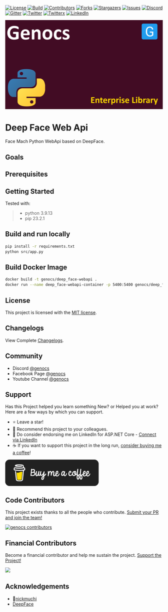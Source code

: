 <!-- PROJECT SHIELDS -->
[![License][license-shield]][license-url]
[![Build][build-shield]][build-url]
[![Contributors][contributors-shield]][contributors-url]
[![Forks][forks-shield]][forks-url]
[![Stargazers][stars-shield]][stars-url]
[![Issues][issues-shield]][issues-url]
[![Discord][discord-shield]][discord-url]
[![Gitter][gitter-shield]][gitter-url]
[![Twitter][twitter-shield]][twitter-url]
[![Twitterx][twitterx-shield]][twitterx-url]
[![LinkedIn][linkedin-shield]][linkedin-url]

[license-shield]: https://img.shields.io/github/license/Genocs/deepface-webapi?color=2da44e&style=flat-square
[license-url]: https://github.com/Genocs/deepface-webapi/blob/main/LICENSE
[build-shield]: https://github.com/Genocs/deepface-webapi/actions/workflows/build_and_test.yml/badge.svg?branch=main
[build-url]: https://github.com/Genocs/deepface-webapi/actions/workflows/build_and_test.yml
[contributors-shield]: https://img.shields.io/github/contributors/Genocs/deepface-webapi.svg?style=flat-square
[contributors-url]: https://github.com/Genocs/deepface-webapi/graphs/contributors
[forks-shield]: https://img.shields.io/github/forks/Genocs/deepface-webapi?style=flat-square
[forks-url]: https://github.com/Genocs/deepface-webapi/network/members
[stars-shield]: https://img.shields.io/github/stars/Genocs/deepface-webapi.svg?style=flat-square
[stars-url]: https://img.shields.io/github/stars/Genocs/deepface-webapi?style=flat-square
[issues-shield]: https://img.shields.io/github/issues/Genocs/deepface-webapi?style=flat-square
[issues-url]: https://github.com/Genocs/deepface-webapi/issues
[discord-shield]: https://img.shields.io/discord/1106846706512953385?color=%237289da&label=Discord&logo=discord&logoColor=%237289da&style=flat-square
[discord-url]: https://discord.com/invite/fWwArnkV
[gitter-shield]: https://img.shields.io/badge/chat-on%20gitter-blue.svg
[gitter-url]: https://gitter.im/genocs/
[twitter-shield]: https://img.shields.io/twitter/follow/genocs?color=1DA1F2&label=Twitter&logo=Twitter&style=flat-square
[twitter-url]: https://twitter.com/genocs
[linkedin-shield]: https://img.shields.io/badge/-LinkedIn-black.svg?style=flat-square&logo=linkedin&colorB=555
[linkedin-url]: https://www.linkedin.com/in/giovanni-emanuele-nocco-b31a5169/
[twitterx-shield]: https://img.shields.io/twitter/url/https/twitter.com/genocs.svg?style=social
[twitterx-url]: https://twitter.com/genocs

<p align="center">
    <img src="./assets/genocs-library-logo.png" alt="icon">
</p>

# Deep Face Web Api 
Face Mach Python WebApi based on DeepFace.

## Goals


## Prerequisites

## Getting Started

Tested with:

> - python 3.9.13
> - pip 23.2.1

## Build and run locally
    
```bash
pip install -r requirements.txt
python src/app.py
```



## Build Docker Image

```bash
docker build -t genocs/deep_face-webapi .
docker run --name deep_face-webapi-container -p 5400:5400 genocs/deep_face-webapi
```

## License

This project is licensed with the [MIT license](LICENSE).

## Changelogs

View Complete [Changelogs](https://github.com/Genocs/microservice-template/blob/main/CHANGELOGS.md).

## Community

- Discord [@genocs](https://discord.com/invite/fWwArnkV)
- Facebook Page [@genocs](https://facebook.com/Genocs)
- Youtube Channel [@genocs](https://youtube.com/c/genocs)


## Support

Has this Project helped you learn something New? or Helped you at work?
Here are a few ways by which you can support.

- ⭐ Leave a star!
- 🥇 Recommend this project to your colleagues.
- 🦸 Do consider endorsing me on LinkedIn for ASP.NET Core - [Connect via LinkedIn](https://www.linkedin.com/in/giovanni-emanuele-nocco-b31a5169/)
- ☕ If you want to support this project in the long run, [consider buying me a coffee](https://www.buymeacoffee.com/genocs)!

[![buy-me-a-coffee](https://raw.githubusercontent.com/Genocs/deepface-webapi/main/assets/buy-me-a-coffee.png "buy-me-a-coffee")](https://www.buymeacoffee.com/genocs)

## Code Contributors

This project exists thanks to all the people who contribute. [Submit your PR and join the team!](CONTRIBUTING.md)

[![genocs contributors](https://contrib.rocks/image?repo=Genocs/deepface-webapi "genocs contributors")](https://github.com/genocs/deepface-webapi/graphs/contributors)

## Financial Contributors

Become a financial contributor and help me sustain the project. [Support the Project!](https://opencollective.com/genocs/contribute)

<a href="https://opencollective.com/genocs"><img src="https://opencollective.com/genocs/individuals.svg?width=890"></a>

## Acknowledgements

- 🤗[nickmuchi](https://huggingface.co/spaces/nickmuchi/DeepFace)
- [DeepFace](https://github.com/serengil/deepface)